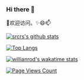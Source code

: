 ### Hi there 👋

<!--
**srcrs/srcrs** is a ✨ _special_ ✨ repository because its `README.md` (this file) appears on your GitHub profile.

Here are some ideas to get you started:

- 🔭 I’m currently working on ...
- 🌱 I’m currently learning ...
- 👯 I’m looking to collaborate on ...
- 🤔 I’m looking for help with ...
- 💬 Ask me about ...
- 📫 How to reach me: ...
- 😄 Pronouns: ...
- ⚡ Fun fact: ...
-->

👯欢迎访问。✨😄📫 

[![srcrs's github stats](https://github-readme-stats.vercel.app/api?username=srcrs&show_icons=true&theme=gruvbox)](https://github.com/srcrs)

[![Top Langs](https://github-readme-stats.vercel.app/api/top-langs/?username=srcrs&show_icons=true&hide=html)](https://github.com/srcrs)

[![willianrod's wakatime stats](https://github-readme-stats.vercel.app/api/wakatime?username=srcrs&show_icons=true&theme=dracula)](https://wakatime.com/)

[![Page Views Count](https://badges.toozhao.com/badges/01EKHD0FKMCRYD43BB56C2S40G/green.svg)](https://badges.toozhao.com/badges/01EKHD0FKMCRYD43BB56C2S40G/green.svg "Get your own page views count badge on badges.toozhao.com")
